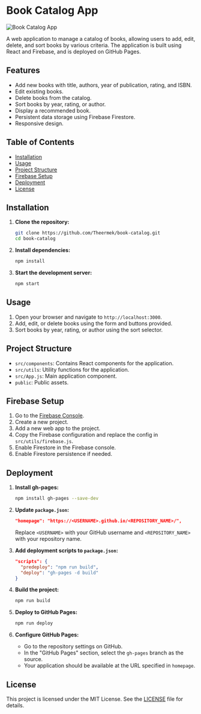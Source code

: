 # Book Catalog App

![Book Catalog App](https://via.placeholder.com/800x400.png?text=Book+Catalog+App)

A web application to manage a catalog of books, allowing users to add, edit, delete, and sort books by various criteria. The application is built using React and Firebase, and is deployed on GitHub Pages.

## Features

- Add new books with title, authors, year of publication, rating, and ISBN.
- Edit existing books.
- Delete books from the catalog.
- Sort books by year, rating, or author.
- Display a recommended book.
- Persistent data storage using Firebase Firestore.
- Responsive design.

## Table of Contents

- [Installation](#installation)
- [Usage](#usage)
- [Project Structure](#project-structure)
- [Firebase Setup](#firebase-setup)
- [Deployment](#deployment)
- [License](#license)

## Installation

1. **Clone the repository:**

    ```bash
    git clone https://github.com/Theermek/book-catalog.git
    cd book-catalog
    ```

2. **Install dependencies:**

    ```bash
    npm install
    ```

3. **Start the development server:**

    ```bash
    npm start
    ```

## Usage

1. Open your browser and navigate to `http://localhost:3000`.
2. Add, edit, or delete books using the form and buttons provided.
3. Sort books by year, rating, or author using the sort selector.

## Project Structure

- `src/components`: Contains React components for the application.
- `src/utils`: Utility functions for the application.
- `src/App.js`: Main application component.
- `public`: Public assets.

## Firebase Setup

1. Go to the [Firebase Console](https://console.firebase.google.com/).
2. Create a new project.
3. Add a new web app to the project.
4. Copy the Firebase configuration and replace the config in `src/utils/firebase.js`.
5. Enable Firestore in the Firebase console.
6. Enable Firestore persistence if needed.

## Deployment

1. **Install gh-pages:**

    ```bash
    npm install gh-pages --save-dev
    ```

2. **Update `package.json`:**

    ```json
    "homepage": "https://<USERNAME>.github.io/<REPOSITORY_NAME>/",
    ```

    Replace `<USERNAME>` with your GitHub username and `<REPOSITORY_NAME>` with your repository name.

3. **Add deployment scripts to `package.json`:**

    ```json
    "scripts": {
      "predeploy": "npm run build",
      "deploy": "gh-pages -d build"
    }
    ```

4. **Build the project:**

    ```bash
    npm run build
    ```

5. **Deploy to GitHub Pages:**

    ```bash
    npm run deploy
    ```

6. **Configure GitHub Pages:**

    - Go to the repository settings on GitHub.
    - In the "GitHub Pages" section, select the `gh-pages` branch as the source.
    - Your application should be available at the URL specified in `homepage`.

## License

This project is licensed under the MIT License. See the [LICENSE](LICENSE) file for details.
